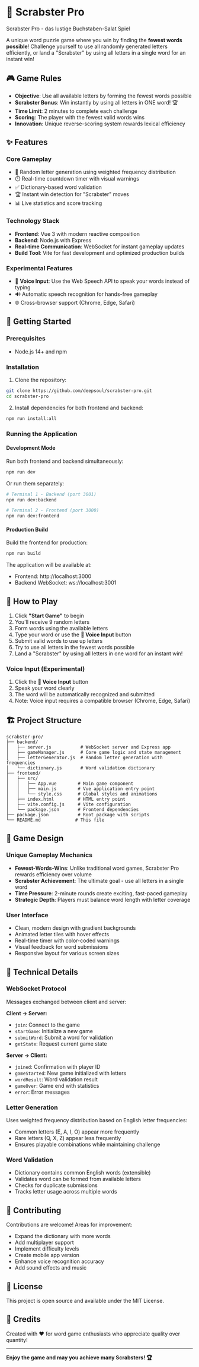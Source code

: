# 🎯 Scrabster Pro

Scrabster Pro - das lustige Buchstaben-Salat Spiel

A unique word puzzle game where you win by finding the **fewest words possible**! Challenge yourself to use all randomly generated letters efficiently, or land a "Scrabster" by using all letters in a single word for an instant win!

## 🎮 Game Rules

- **Objective**: Use all available letters by forming the fewest words possible
- **Scrabster Bonus**: Win instantly by using all letters in ONE word! 🏆
- **Time Limit**: 2 minutes to complete each challenge
- **Scoring**: The player with the fewest valid words wins
- **Innovation**: Unique reverse-scoring system rewards lexical efficiency

## ✨ Features

### Core Gameplay
- 🎲 Random letter generation using weighted frequency distribution
- ⏱️ Real-time countdown timer with visual warnings
- ✅ Dictionary-based word validation
- 🏆 Instant win detection for "Scrabster" moves
- 📊 Live statistics and score tracking

### Technology Stack
- **Frontend**: Vue 3 with modern reactive composition
- **Backend**: Node.js with Express
- **Real-time Communication**: WebSocket for instant gameplay updates
- **Build Tool**: Vite for fast development and optimized production builds

### Experimental Features
- 🎤 **Voice Input**: Use the Web Speech API to speak your words instead of typing
- 🔊 Automatic speech recognition for hands-free gameplay
- 🌐 Cross-browser support (Chrome, Edge, Safari)

## 🚀 Getting Started

### Prerequisites
- Node.js 14+ and npm

### Installation

1. Clone the repository:
```bash
git clone https://github.com/deepsoul/scrabster-pro.git
cd scrabster-pro
```

2. Install dependencies for both frontend and backend:
```bash
npm run install:all
```

### Running the Application

#### Development Mode
Run both frontend and backend simultaneously:
```bash
npm run dev
```

Or run them separately:
```bash
# Terminal 1 - Backend (port 3001)
npm run dev:backend

# Terminal 2 - Frontend (port 3000)
npm run dev:frontend
```

#### Production Build
Build the frontend for production:
```bash
npm run build
```

The application will be available at:
- Frontend: http://localhost:3000
- Backend WebSocket: ws://localhost:3001

## 🎯 How to Play

1. Click **"Start Game"** to begin
2. You'll receive 9 random letters
3. Form words using the available letters
4. Type your word or use the **🎤 Voice Input** button
5. Submit valid words to use up letters
6. Try to use all letters in the fewest words possible
7. Land a "Scrabster" by using all letters in one word for an instant win!

### Voice Input (Experimental)
1. Click the **🎤 Voice Input** button
2. Speak your word clearly
3. The word will be automatically recognized and submitted
4. Note: Voice input requires a compatible browser (Chrome, Edge, Safari)

## 🏗️ Project Structure

```
scrabster-pro/
├── backend/
│   ├── server.js           # WebSocket server and Express app
│   ├── gameManager.js      # Core game logic and state management
│   ├── letterGenerator.js  # Random letter generation with frequencies
│   └── dictionary.js       # Word validation dictionary
├── frontend/
│   ├── src/
│   │   ├── App.vue        # Main game component
│   │   ├── main.js        # Vue application entry point
│   │   └── style.css      # Global styles and animations
│   ├── index.html         # HTML entry point
│   ├── vite.config.js     # Vite configuration
│   └── package.json       # Frontend dependencies
├── package.json           # Root package with scripts
└── README.md             # This file
```

## 🎨 Game Design

### Unique Gameplay Mechanics
- **Fewest-Words-Wins**: Unlike traditional word games, Scrabster Pro rewards efficiency over volume
- **Scrabster Achievement**: The ultimate goal - use all letters in a single word
- **Time Pressure**: 2-minute rounds create exciting, fast-paced gameplay
- **Strategic Depth**: Players must balance word length with letter coverage

### User Interface
- Clean, modern design with gradient backgrounds
- Animated letter tiles with hover effects
- Real-time timer with color-coded warnings
- Visual feedback for word submissions
- Responsive layout for various screen sizes

## 🔧 Technical Details

### WebSocket Protocol
Messages exchanged between client and server:

**Client → Server:**
- `join`: Connect to the game
- `startGame`: Initialize a new game
- `submitWord`: Submit a word for validation
- `getState`: Request current game state

**Server → Client:**
- `joined`: Confirmation with player ID
- `gameStarted`: New game initialized with letters
- `wordResult`: Word validation result
- `gameOver`: Game end with statistics
- `error`: Error messages

### Letter Generation
Uses weighted frequency distribution based on English letter frequencies:
- Common letters (E, A, I, O) appear more frequently
- Rare letters (Q, X, Z) appear less frequently
- Ensures playable combinations while maintaining challenge

### Word Validation
- Dictionary contains common English words (extensible)
- Validates word can be formed from available letters
- Checks for duplicate submissions
- Tracks letter usage across multiple words

## 🤝 Contributing

Contributions are welcome! Areas for improvement:
- Expand the dictionary with more words
- Add multiplayer support
- Implement difficulty levels
- Create mobile app version
- Enhance voice recognition accuracy
- Add sound effects and music

## 📝 License

This project is open source and available under the MIT License.

## 🎉 Credits

Created with ❤️ for word game enthusiasts who appreciate quality over quantity!

---

**Enjoy the game and may you achieve many Scrabsters! 🏆**
